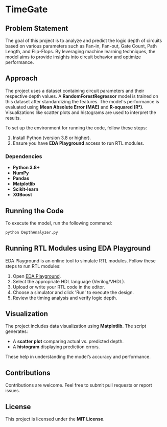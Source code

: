 # TimeGate

## Problem Statement
The goal of this project is to analyze and predict the logic depth of circuits based on various parameters such as Fan-in, Fan-out, Gate Count, Path Length, and Flip-Flops. By leveraging machine learning techniques, the model aims to provide insights into circuit behavior and optimize performance.

## Approach
The project uses a dataset containing circuit parameters and their respective depth values. A **RandomForestRegressor** model is trained on this dataset after standardizing the features. The model's performance is evaluated using **Mean Absolute Error (MAE)** and **R-squared (R²)**. Visualizations like scatter plots and histograms are used to interpret the results.

To set up the environment for running the code, follow these steps:

1. Install Python (version 3.8 or higher).
2. Ensure you have **EDA Playground** access to run RTL modules.

### Dependencies
- **Python 3.8+**
- **NumPy**
- **Pandas**
- **Matplotlib**
- **Scikit-learn**
- **XGBoost**

## Running the Code
To execute the model, run the following command:
```bash
python DepthAnalyzer.py
```

## Running RTL Modules using EDA Playground
EDA Playground is an online tool to simulate RTL modules. Follow these steps to run RTL modules:
1. Open [EDA Playground](https://www.edaplayground.com/).
2. Select the appropriate HDL language (Verilog/VHDL).
3. Upload or write your RTL code in the editor.
4. Choose a simulator and click 'Run' to execute the design.
5. Review the timing analysis and verify logic depth.

## Visualization
The project includes data visualization using **Matplotlib**. The script generates:
- A **scatter plot** comparing actual vs. predicted depth.
- A **histogram** displaying prediction errors.

These help in understanding the model’s accuracy and performance.

## Contributions
Contributions are welcome. Feel free to submit pull requests or report issues.

## License
This project is licensed under the **MIT License**.

